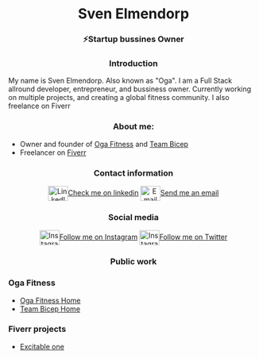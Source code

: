 <h1 align="center">Sven Elmendorp</h1>
<h3 align="center">⚡Startup bussines Owner</h3>

<h3 align="center">Introduction</h3>
My name is Sven Elmendorp. Also known as "Oga". I am a Full Stack allround developer, entrepreneur,  and bussiness owner. Currently working on multiple projects, and creating a global fitness community. 
I also freelance on Fiverr


<h3 align=center>About me:</h3>


- Owner and founder of [Oga Fitness](https://ogafit.com/) and [Team Bicep](https://teambicep.com/)  
- Freelancer on [Fiverr](https://www.fiverr.com/the_dev1/create-a-reactjs-or-angular-website-for-you)

<h3 align="center">Contact information</h3>

<p align="center">
<a href="https://www.linkedin.com/in/svenelmendorp/" target="blank"><img align="center" src="https://cdn.jsdelivr.net/npm/simple-icons@3.0.1/icons/linkedin.svg" alt="LinkedIn" height="30" width="40" />Check me on linkedin</a>
<a href="mailto:s.elmendorp@ogafit.com" target="blank"><img align="center" src="https://cdn.jsdelivr.net/npm/simple-icons@3.12.0/icons/gmail.svg" alt="Email" height="30" width="40" />Send me an email</a>
</p>

<h3 align="center">Social media</h3>

<p align="center">
<a href="https://instagram.com/ogathereal" target="blank"><img align="center" src="https://cdn.jsdelivr.net/npm/simple-icons@3.12.0/icons/instagram.svg" alt="Instagram" height="30" width="40" />Follow me on Instagram</a>
<a href="https://twitter.com/oga_the_real" target="blank"><img align="center" src="https://cdn.jsdelivr.net/npm/simple-icons@3.12.0/icons/twitter.svg" alt="Instagram" height="30" width="40" />Follow me on Twitter</a>
</p>

<h3 align="center">Public work</h3> 

### Oga Fitness

-  [Oga Fitness Home](https://ogafit.com/)
- [Team Bicep Home](https://teambicep.com)

### Fiverr projects

- [Excitable one](https://oga-sven.github.io/fiverr-excitable-one/build/)
<!--
**oga-sven/oga-sven** is a ✨ _special_ ✨ repository because its `README.md` (this file) appears on your GitHub profile.

Here are some ideas to get you started:

- 🔭 I’m currently working on ...
- 🌱 I’m currently learning ...
- 👯 I’m looking to collaborate on ...
- 🤔 I’m looking for help with ...
- 💬 Ask me about ...
- 📫 How to reach me: ...
- 😄 Pronouns: ...
- ⚡ Fun fact: ...
-->
<h1 align
